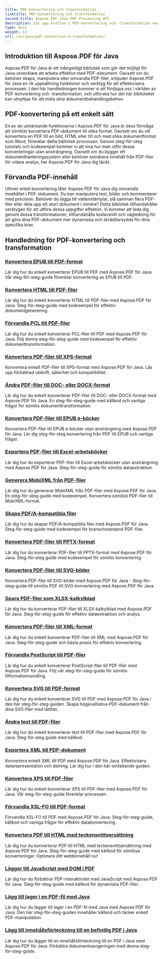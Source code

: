 ```yaml
---
title: PDF-konvertering och transformation
linktitle: PDF-konvertering och transformation
second_title: Aspose.PDF Java PDF Processing API
description: Lås upp kraften i PDF-konvertering och -transformation med Aspose.PDF för Java - Omfattande handledning för utvecklare. Förbättra dina färdigheter i PDF-bearbetning idag!
type: docs
weight: 13
url: /sv/java/pdf-conversion-&-transformation/
---
```


## Introduktion till Aspose.PDF för Java

Aspose.PDF för Java är ett mångsidigt bibliotek som gör det möjligt för Java-utvecklare att arbeta effektivt med PDF-dokument. Oavsett om du behöver skapa, manipulera eller omvandla PDF-filer, erbjuder Aspose.PDF för Java en rik uppsättning funktioner och verktyg för att effektivisera processen. I den här handledningen kommer vi att fördjupa oss i världen av PDF-konvertering och -transformation, och utforska hur det här biblioteket kan utnyttjas för att möta dina dokumentbehandlingsbehov.

## PDF-konvertering på ett enkelt sätt

En av de utmärkande funktionerna i Aspose.PDF för Java är dess förmåga att sömlöst konvertera PDF-dokument till olika format. Oavsett om du vill konvertera en PDF till en bild, HTML eller till och med olika dokumentformat som Word, förenklar detta bibliotek processen. Genom steg-för-steg tutorials och kodexempel kommer vi att visa hur man utför dessa konverteringar utan ansträngning. Oavsett om du bygger ett dokumenthanteringssystem eller behöver extrahera innehåll från PDF-filer för vidare analys, har Aspose.PDF för Java dig täckt.

## Förvandla PDF-innehåll

Utöver enkel konvertering låter Aspose.PDF för Java dig omvandla innehållet i PDF-dokument. Du kan manipulera text, bilder och kommentarer med precision. Behöver du lägga till vattenstämplar, slå samman flera PDF-filer eller dela upp ett stort dokument i mindre? Detta bibliotek tillhandahåller verktygen för att utföra dessa uppgifter effektivt. Vi kommer att leda dig genom dessa transformationer, tillhandahålla kodavsnitt och vägledning för att göra dina PDF-dokument mer dynamiska och skräddarsydda för dina specifika krav.

## Handledning för PDF-konvertering och transformation
### [Konvertera EPUB till PDF-format](./convert-epub-to-pdf-format/)
Lär dig hur du enkelt konverterar EPUB till PDF med Aspose.PDF för Java. Vår steg-för-steg-guide förenklar konvertering av EPUB till PDF.
### [Konvertera HTML till PDF-filer](./convert-html-to-pdf-files/)
Lär dig hur du enkelt konverterar HTML till PDF-filer med Aspose.PDF för Java. Steg-för-steg-guide med kodexempel för effektiv dokumentgenerering.
### [Förvandla PCL till PDF-filer](./transform-pcl-to-pdfs/)
Lär dig hur du enkelt konverterar PCL-filer till PDF med Aspose.PDF för Java. Följ denna steg-för-steg-guide med kodexempel för effektiv dokumenttransformation.
### [Konvertera PDF-filer till XPS-format](./convert-pdfs-to-xps-format/)
Konvertera enkelt PDF-filer till XPS-format med Aspose.PDF för Java. Lås upp förbättrad utskrift, säkerhet och kompatibilitet.
### [Ändra PDF-filer till DOC- eller DOCX-format](./change-pdfs-to-doc-or-docx-format/)
Lär dig hur du enkelt konverterar PDF-filer till DOC- eller DOCX-format med Aspose.PDF för Java. En steg-för-steg-guide med källkod och vanliga frågor för sömlös dokumenttransformation.
### [Konvertera PDF-filer till EPUB e-böcker](./convert-pdfs-to-epub-ebooks/)
Konvertera PDF-filer till EPUB e-böcker utan ansträngning med Aspose.PDF för Java. Lär dig steg-för-steg konvertering från PDF till EPUB och vanliga frågor.
### [Exportera PDF-filer till Excel-arbetsböcker](./export-pdfs-to-excel-workbooks/)
Lär dig hur du exporterar PDF-filer till Excel-arbetsböcker utan ansträngning med Aspose.PDF för Java. Steg-för-steg-guide för sömlös dataextraktion.
### [Generera MobiXML från PDF-filer](./generate-mobixml-from-pdfs/)
Lär dig hur du genererar MobiXML från PDF-filer med Aspose.PDF för Java. En steg-för-steg-guide med kodexempel. Konvertera sömlöst PDF-filer till MobiXML-format.
### [Skapa PDF/A-kompatibla filer](./create-pdfa-compliant-files/)
Lär dig hur du skapar PDF/A-kompatibla filer med Aspose.PDF för Java. Steg-för-steg-guide med kodexempel för branschstandard-PDF-filer.
### [Konvertera PDF-filer till PPTX-format](./convert-pdfs-to-pptx-format/)
Lär dig hur du konverterar PDF-filer till PPTX-format med Aspose.PDF för Java. Steg-för-steg guide med kodexempel för sömlös konvertering.
### [Konvertera PDF-filer till SVG-bilder](./convert-pdfs-to-svg-images/)
Konvertera PDF-filer till SVG-bilder med Aspose.PDF för Java - Steg-för-steg-guide till sömlös PDF till SVG-konvertering med Aspose.PDF för Java.
### [Spara PDF-filer som XLSX-kalkylblad](./save-pdfs-as-xlsx-spreadsheets/)
Lär dig hur du konverterar PDF-filer till XLSX-kalkylblad med Aspose.PDF för Java. Steg-för-steg-guide för effektiv dataextraktion och analys.
### [Konvertera PDF-filer till XML-format](./convert-pdfs-to-xml-format/)
Lär dig hur du enkelt konverterar PDF-filer till XML med Aspose.PDF för Java. Steg-för-steg-guide och bästa praxis för effektiv konvertering.
### [Förvandla PostScript till PDF-filer](./turn-postscript-into-pdf-files/)
Lär dig hur du enkelt konverterar PostScript-filer till PDF-filer med Aspose.PDF för Java. Följ vår steg-för-steg-guide för sömlös filformatomvandling.
### [Konvertera SVG till PDF-format](./convert-svg-to-pdf-format/)
Lär dig hur du enkelt konverterar SVG till PDF med Aspose.PDF för Java i den här steg-för-steg-guiden. Skapa högkvalitativa PDF-dokument från dina SVG-filer med lätthet.
### [Ändra text till PDF-filer](./change-text-to-pdf-files/)
Lär dig hur du enkelt konverterar text till PDF-filer med Aspose.PDF för Java. Steg-för-steg guide med källkod.
### [Exportera XML till PDF-dokument](./export-xml-to-pdf-documents/)
Konvertera enkelt XML till PDF med Aspose.PDF för Java. Effektivisera datarepresentation och delning. Lär dig hur i den här omfattande guiden.
### [Konvertera XPS till PDF-filer](./convert-xps-to-pdf-files/)
Lär dig hur du enkelt konverterar XPS till PDF-filer med Aspose.PDF för Java. Vår steg-för-steg-guide förenklar processen.
### [Förvandla XSL-FO till PDF-format](./transform-xsl-fo-to-pdf-format/)
Förvandla XSL-FO till PDF med Aspose.PDF för Java. Steg-för-steg-guide, källkod och vanliga frågor för effektiv datakonvertering.
### [Konvertera PDF till HTML med teckensnittsersättning](./convert-pdf-to-html-with-font-substitution/)
Lär dig hur du konverterar PDF till HTML med teckensnittsersättning med Aspose.PDF för Java. Steg-för-steg-guide med källkod för sömlösa konverteringar. Optimera ditt webbinnehåll nu!
### [Lägger till JavaScript med DOM i PDF](./adding-javascript-using-dom-in-pdf/)
Lär dig hur du förbättrar PDF-interaktivitet med JavaScript med Aspose.PDF för Java. Steg-för-steg-guide med källkod för dynamiska PDF-filer.
### [Lägg till lager i en PDF-fil med Java](./add-layers-to-pdf-file-using-java/)
Lär dig hur du lägger till lager i en PDF-fil med Java med Aspose.PDF för Java. Den här steg-för-steg-guiden innehåller källkod och täcker enkelt PDF-manipulation.
### [Lägg till innehållsförteckning till en befintlig PDF i Java](./add-table-of-contents-to-existing-pdf-in-java/)
Lär dig hur du lägger till en innehållsförteckning till en PDF i Java med Aspose.PDF för Java. Förbättra dokumentnavigeringen med denna steg-för-steg-guide.